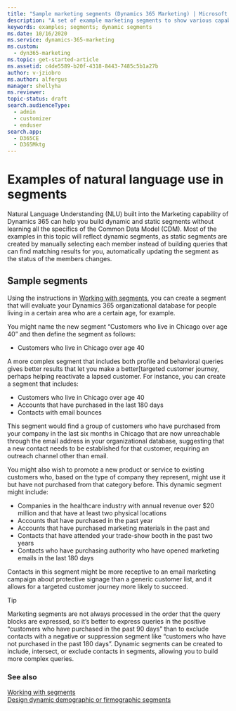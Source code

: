 ```yaml
---
title: "Sample marketing segments (Dynamics 365 Marketing) | Microsoft Docs"
description: "A set of example marketing segments to show various capabilities of natural language understanding in Dynamics 365 Marketing"
keywords: examples; segments; dynamic segments
ms.date: 10/16/2020
ms.service: dynamics-365-marketing
ms.custom: 
  - dyn365-marketing
ms.topic: get-started-article
ms.assetid: c4de5589-b20f-4318-8443-7485c5b1a27b
author: v-jziobro
ms.author: alfergus
manager: shellyha
ms.reviewer:
topic-status: draft
search.audienceType: 
  - admin
  - customizer
  - enduser
search.app: 
  - D365CE
  - D365Mktg
---
```


# Examples of natural language use in segments

Natural Language Understanding (NLU) built into the Marketing capability of Dynamics 365 can help you build dynamic and static segments without learning all the specifics of the Common Data Model (CDM). Most of the examples in this topic will reflect dynamic segments, as static segments are created by manually selecting each member instead of building queries that can find matching results for you, automatically updating the segment as the status of the members changes.

## Sample segments

Using the instructions in [Working with segments](create-segments.md), you can create a segment that will evaluate your Dynamics 365 organizational database for people living in a certain area who are a certain age, for example.

You might name the new segment “Customers who live in Chicago over age 40” and then define the segment as follows:
 - Customers who live in Chicago over age 40

A more complex segment that includes both profile and behavioral queries gives better results that let you make a better[targeted customer journey, perhaps helping reactivate a lapsed customer. For instance, you can create a segment that includes:
 - Customers who live in Chicago over age 40
 - Accounts that have purchased in the last 180 days
 - Contacts with email bounces

This segment would find a group of customers who have purchased from your company in the last six months in Chicago that are now unreachable through the email address in your organizational database, suggesting that a new contact needs to be established for that customer, requiring an outreach channel other than email.

You might also wish to promote a new product or service to existing customers who, based on the type of company they represent, might use it but have not purchased from that category before. This dynamic segment might include:
 - Companies in the healthcare industry with annual revenue over $20 million and that have at least two physical locations
 - Accounts that have purchased in the past year
 - Accounts that have purchased marketing materials in the past and
 - Contacts that have attended your trade-show booth in the past two years
 - Contacts who have purchasing authority who have opened marketing emails in the last 180 days

Contacts in this segment might be more receptive to an email marketing campaign about protective signage than a generic customer list, and it allows for a targeted customer journey more likely to succeed.

> [!TIP]
> Marketing segments are not always processed in the order that the query blocks are expressed, so it’s better to express queries in the positive “customers who have purchased in the past 90 days” than to exclude contacts with a negative or suppression segment  like “customers who have not purchased in the past 180 days”.  Dynamic segments can be created to include, intersect, or exclude contacts in segments, allowing you to build more complex queries.

### See also

[Working with segments](segmentation-lists-subscriptions.md)  
[Design dynamic demographic or firmographic segments](segments-profile.md)
